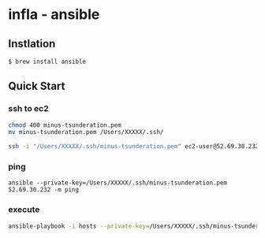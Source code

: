 # infla - ansible

## Instlation
```bash
$ brew install ansible
```

## Quick Start
### ssh to ec2
```bash
chmod 400 minus-tsunderation.pem
mv minus-tsunderation.pem /Users/XXXXX/.ssh/

ssh -i "/Users/XXXXX/.ssh/minus-tsunderation.pem" ec2-user@52.69.30.232
```

### ping
```
ansible --private-key=/Users/XXXXX/.ssh/minus-tsunderation.pem 52.69.30.232 -m ping 
```

### execute
```bash
ansible-playbook -i hosts --private-key=/Users/XXXXX/.ssh/minus-tsunderation.pem playbooks/web.yml
```
